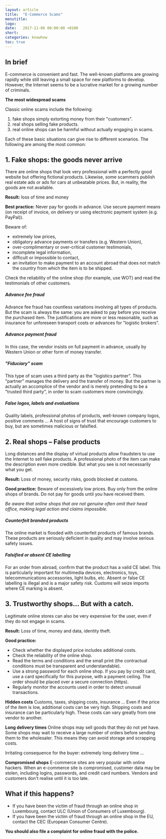 ```yaml
---
layout: article
title:  "E-Commerce Scams"
menutitle:
logo: 
date:   2017-11-06 00:00:00 +0100
short:
categories: knowhow
toc: true
---
```

## In brief

E-commerce is convenient and fast. The well-known platforms are growing rapidly while still leaving a small space for new platforms to develop. However, the Internet seems to be a lucrative market for a growing number of criminals.          

**The most widespread scams**

Classic online scams include the following:     
1. fake shops simply extorting money from their "customers".   
2. real shops selling fake products.
3. real online shops can be harmful without actually engaging in scams.

Each of these basic situations can give rise to different scenarios. The following are among the most common:

## 1. Fake shops: the goods never arrive

There are online shops that look very professional with a perfectly good website but offering fictional products. Likewise, some scammers publish real estate ads or ads for cars at unbeatable prices. But, in reality, the goods are not available.

**Result:** loss of time and money

**Best practice:** Never pay for goods in advance. Use secure payment means (on receipt of invoice, on delivery or using electronic payment system (e.g. PayPal)).

Beware of:

* extremely low prices,
* obligatory advance payments or transfers (e.g. Western Union),
* over-complimentary or over-critical customer testimonials,
* incomplete legal information,
* difficult or impossible to contact,     
* an invitation to make payment to an account abroad that does not match the country from which the item is to be shipped.

Check the reliability of the online shop (for example, use WOT) and read the testimonials of other customers.

##### Advance fee fraud
Advance fee fraud has countless variations involving all types of products. But the scam is always the same: you are asked to pay before you receive the purchased item. The justifications are more or less reasonable, such as insurance for unforeseen transport costs or advances for "logistic brokers".

##### Advance payment fraud
In this case, the vendor insists on full payment in advance, usually by Western Union or other form of money transfer.

##### "Fiduciary" scam
This type of scam uses a third party as the "logistics partner". This "partner" manages the delivery and the transfer of money. But the partner is actually an accomplice of the vendor and is merely pretending to be a "trusted third party", in order to scam customers more convincingly.

##### False logos, labels and evaluations
Quality labels, professional photos of products, well-known company logos, positive comments ... A host of signs of trust that encourage customers to buy, but are sometimes malicious or falsified.

## 2. Real shops – False products
Long distances and the display of virtual products allow fraudsters to use the Internet to sell fake products. A professional photo of the item can make the description even more credible. But what you see is not necessarily what you get.

**Result:** Loss of money, security risks, goods blocked at customs.

**Good practice:** Beware of excessively low prices. Buy only from the online shops of brands. Do not pay for goods until you have received them.

*Be aware that online shops that are not genuine often omit their head office, making legal action and claims impossible.*

##### Counterfeit branded products
The online market is flooded with counterfeit products of famous brands. These products are seriously deficient in quality and may involve serious safety issues.

##### Falsified or absent CE labelling
For an order from abroad, confirm that the product has a valid CE label. This is particularly important for multimedia devices, electronics, toys, telecommunications accessories, light bulbs, etc. Absent or false CE labelling is illegal and is a major safety risk. Customs will seize imports where CE marking is absent.

## 3. Trustworthy shops... But with a catch.

Legitimate online stores can also be very expensive for the user, even if they do not engage in scams.

**Result:** Loss of time, money and data, identity theft.

**Good practice:**

* Check whether the displayed price includes additional costs.
* Check the reliability of the online shop.
* Read the terms and conditions and the small print (the contractual conditions must be transparent and understandable).
* Use a strong password for each online shop. If you pay by credit card, use a card specifically for this purpose, with a payment ceiling. The order should be placed over a secure connection (https).
* Regularly monitor the accounts used in order to detect unusual transactions.

**Hidden costs**
Customs, taxes, shipping costs, insurance ... Even if the price of the item is low, additional costs can be very high. Shipping costs and insurance can be particularly high. These costs can vary greatly from one vendor to another.

**Long delivery times**
Online shops may sell goods that they do not yet have. Some shops may wait to receive a large number of orders before sending them to the wholesaler. This means they can avoid storage and scrapping costs.

Irritating consequence for the buyer: extremely long delivery time ...

**Compromised shops**
E-commerce sites are very popular with online hackers. When an e-commerce site is compromised, customer data may be stolen, including logins, passwords, and credit card numbers. Vendors and customers don't realise until it is too late.

## What if this happens?
* If you have been the victim of fraud through an online shop in Luxembourg, contact ULC (Union of Consumers of Luxembourg).
* If you have been the victim of fraud through an online shop in the EU, contact the CEC (European Consumer Centre).

**You should also file a complaint for online fraud with the police.**
